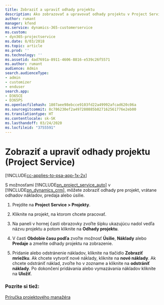 ```yaml
---
title: Zobraziť a upraviť odhady projektu
description: Ako zobrazovať a upravovať odhady projektu v Project Service
author: rumant
manager: kfend
ms.service: dynamics-365-customerservice
ms.custom:
- dyn365-projectservice
ms.date: 8/03/2018
ms.topic: article
ms.prod: ''
ms.technology: ''
ms.assetid: 4ad7691a-8911-4606-8816-e539c26f5571
ms.author: rumant
audience: Admin
search.audienceType:
- admin
- customizer
- enduser
search.app:
- D365CE
- D365PS
ms.openlocfilehash: 1807aee98ebcce9103fd22a49992afcad620c06a
ms.sourcegitcommit: 8c786230ef2a497280885b827162561776e2eb00
ms.translationtype: HT
ms.contentlocale: sk-SK
ms.lasthandoff: 03/24/2020
ms.locfileid: "3755591"
---
```

# <a name="view-and-edit-project-estimates-project-service"></a>Zobraziť a upraviť odhady projektu (Project Service)

[!INCLUDE[cc-applies-to-psa-app-1x-2x](../includes/cc-applies-to-psa-app-1x-2x.md)]

S možnosťami [!INCLUDE[pn_project_service_auto](../includes/pn-project-service-auto.md)] v [!INCLUDE[pn_dynamics_crm](../includes/pn-dynamics-crm.md)], môžete zobraziť odhady pre projekt, vrátane odhadov nákladov, predaja alebo úsilie.  
  
1.  Prejdite na **Project Service > Projekty**.  
  
2.  Kliknite na projekt, na ktorom chcete pracovať.  
  
3.  Na paneli v hornej časti obrazovky zvoľte šípku ukazujúcu nadol vedľa názvu projektu a potom kliknite na **Odhady projektu**.  
  
4.  V časti **Obdobie času podľa** zvoľte možnosť **Úsilie**, **Náklady** alebo **Predaje** a zmeňte odhady projektu na zobrazenie.  
  
5.  Pridanie alebo odstránenie nákladov, kliknite na tlačidlo **Zobraziť mriežku**. Ak chcete vytvoriť nové náklady, kliknite na **nové náklady**. Ak chcete odstrániť náklad, zvoľte ho v zozname a kliknite na **odstrániť náklady**. Po dokončení pridávania alebo vymazávania nákladov kliknite na **Uložiť**.  
  
### <a name="see-also"></a>Pozrite si tiež:  
 [Príručka projektového manažéra](../project-service/project-manager-guide.md)
